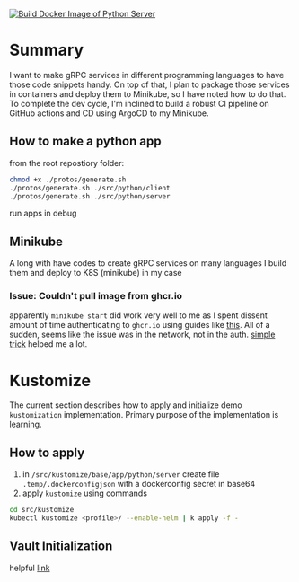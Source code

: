 [![Build Docker Image of Python Server](https://github.com/semashkinvg/grpc-code-snippets/actions/workflows/docker-image-python-server.yml/badge.svg?branch=main)](https://github.com/semashkinvg/grpc-code-snippets/actions/workflows/docker-image-python-server.yml)

# Summary

I want to make gRPC services in different programming languages to have those code snippets handy. On top of that, I plan to package those services in containers and deploy them to Minikube, so I have noted how to do that. To complete the dev cycle, I'm inclined to build a robust CI pipeline on GitHub actions and CD using ArgoCD to my Minikube.

## How to make a python app

from the root repostiory folder:
```bash
chmod +x ./protos/generate.sh
./protos/generate.sh ./src/python/client
./protos/generate.sh ./src/python/server
```
run apps in debug

## Minikube
A long with have codes to create gRPC services on many languages I build them and deploy to K8S (minikube) in my case

### Issue: Couldn't pull image from ghcr.io
apparently `minikube start` did work very well to me as I spent dissent amount of time authenticating to `ghcr.io` using guides like [this](https://kubernetes.io/docs/tasks/configure-pod-container/pull-image-private-registry/). All of a sudden, seems like the issue was in the network, not in the auth. [simple trick](https://github.com/kubernetes/minikube/issues/8902#issuecomment-697834355) helped me a lot.


# Kustomize
The current section describes how to apply and initialize demo `kustomization` implementation. Primary purpose of the implementation is learning.

## How to apply

1. in `/src/kustomize/base/app/python/server` create file `.temp/.dockerconfigjson` with a dockerconfig secret in base64
2. apply `kustomize` using commands
```bash
cd src/kustomize
kubectl kustomize <profile>/ --enable-helm | k apply -f -
```

## Vault Initialization
helpful [link](https://mycloudjourney.medium.com/vault-installation-to-minikube-via-helm-with-integrated-storage-15c9d1a907e6)
